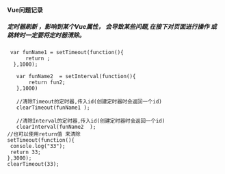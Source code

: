 #### Vue问题记录
 
 ##### 定时器刷新 ，影响到某个Vue属性， 会导致某些问题,在接下对页面进行操作 或跳转时一定要将定时器清除。
 
 ```
  var funName1 = setTimeout(function(){
       return ;
   },1000);
  
    var funName2  = setInterval(function(){
        return fun2;
    },1000)
   
    //清除Timeout的定时器,传入id(创建定时器时会返回一个id)
    clearTimeout(funName1 );
   
    //清除Interval的定时器,传入id(创建定时器时会返回一个id)
    clearInterval(funName2  );
//也可以使用return值 来清除
setTimeout(function(){
  console.log("33");
  return 33;
},3000);
 clearTimeout(33);
 ```
